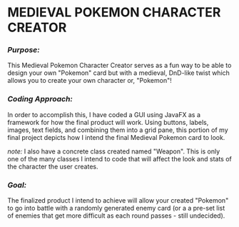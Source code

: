 # **MEDIEVAL POKEMON CHARACTER CREATOR**
### *Purpose:* 
This Medieval Pokemon Character Creator serves as a fun way to be able to design your own "Pokemon" card but with a medieval, DnD-like twist
which allows you to create your own character or, "Pokemon"!

### *Coding Approach:*
In order to accomplish this, I have coded a GUI using JavaFX as a framework for how the final product will work. Using buttons, labels, images, 
text fields, and combining them into a grid pane, this portion of my final project depicts how I intend the final Medieval Pokemon card to look.

*note:* I also have a concrete class created named "Weapon". This is only one of the many classes I intend to code that will affect the look and
stats of the character the user creates.

### *Goal:* 

The finalized product I intend to achieve will allow your created "Pokemon" to go into battle with a randomly generated enemy card (or a
a pre-set list of enemies that get more difficult as each round passes - still undecided).
